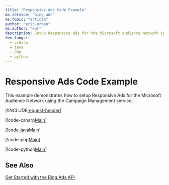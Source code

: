 ```yaml
---
title: "Responsive Ads Code Example"
ms.service: "bing-ads"
ms.topic: "article"
author: "eric-urban"
ms.author: "eur"
description: Setup Responsive Ads for the Microsoft Audience Network in C#, Java, PHP, or Python.
dev_langs:
  - csharp
  - java
  - php
  - python
---
```

# Responsive Ads Code Example
This example demonstrates how to setup Responsive Ads for the Microsoft Audience Network using the Campaign Management service.

[!INCLUDE[request-header](./includes/code-tips.md)]

[!code-csharp[Main](../../../BingAds-dotNet-SDK/examples/BingAdsExamples/BingAdsExamplesLibrary/v13/ResponsiveAds.cs)]

[!code-java[Main](../../../BingAds-Java-SDK/examples/BingAdsDesktopApp/src/main/java/com/microsoft/bingads/examples/v13/ResponsiveAds.java)]

[!code-php[Main](../../../BingAds-PHP-SDK/samples/V13/ResponsiveAds.php)]

[!code-python[Main](../../../BingAds-Python-SDK/examples/v13/responsive_ads.py)]

## See Also
[Get Started with the Bing Ads API](get-started.md)  

